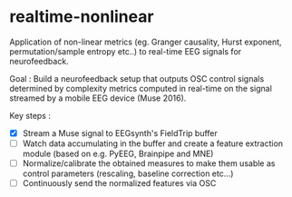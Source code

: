 # realtime-nonlinear
Application of non-linear metrics (eg. Granger causality, Hurst exponent, permutation/sample entropy etc..) to real-time EEG signals for neurofeedback.


Goal : Build a neurofeedback setup that outputs OSC control signals determined by complexity metrics computed in real-time on the signal streamed by a mobile EEG device (Muse 2016).


Key steps :
- [x] Stream a Muse signal to EEGsynth's FieldTrip buffer
- [ ] Watch data accumulating in the buffer and create a feature extraction module (based on e.g. PyEEG, Brainpipe and MNE)
- [ ] Normalize/calibrate the obtained measures to make them usable as control parameters (rescaling, baseline correction etc...)
- [ ] Continuously send the normalized features via OSC
